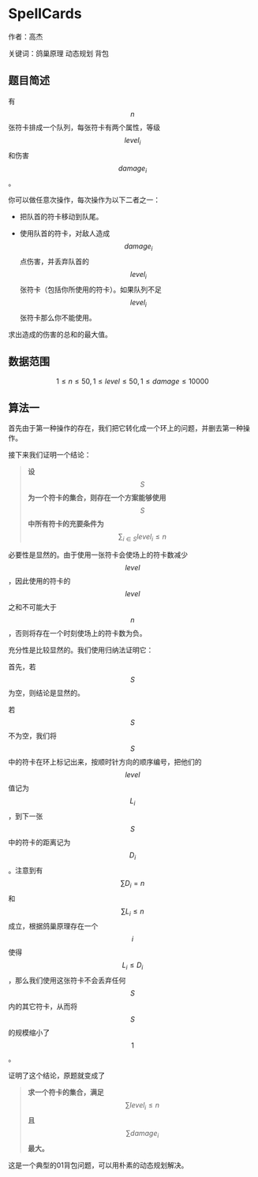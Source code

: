 # SpellCards

作者：高杰

关键词：鸽巢原理 动态规划 背包

## 题目简述

有$$n$$张符卡排成一个队列，每张符卡有两个属性，等级$$level_i$$和伤害$$damage _i$$。

你可以做任意次操作，每次操作为以下二者之一：

* 把队首的符卡移动到队尾。

* 使用队首的符卡，对敌人造成$$damage_i$$点伤害，并丢弃队首的$$level_i$$张符卡（包括你所使用的符卡）。如果队列不足$$level_i$$张符卡那么你不能使用。

求出造成的伤害的总和的最大值。

## 数据范围

$$1\le n\le 50, 1\le level\le 50, 1\le damage\le 10000$$

## 算法一

首先由于第一种操作的存在，我们把它转化成一个环上的问题，并删去第一种操作。

接下来我们证明一个结论：

> **设**$$S$$**为一个符卡的集合，则存在一个方案能够使用**$$S$$**中所有符卡的充要条件为**$$\sum_{i\in S}level_i\le n$$

必要性是显然的。由于使用一张符卡会使场上的符卡数减少$$level$$，因此使用的符卡的$$level$$之和不可能大于$$n$$，否则将存在一个时刻使场上的符卡数为负。

充分性是比较显然的。我们使用归纳法证明它：

首先，若$$S$$为空，则结论是显然的。

若$$S$$不为空，我们将$$S$$中的符卡在环上标记出来，按顺时针方向的顺序编号，把他们的$$level$$值记为$$L_i$$，到下一张$$S$$中的符卡的距离记为$$D_i$$。注意到有$$\sum D_i=n$$和$$\sum L_i\le n$$成立，根据鸽巢原理存在一个$$i$$使得$$L_i\le D_i$$，那么我们使用这张符卡不会丢弃任何$$S$$内的其它符卡，从而将$$S$$的规模缩小了$$1$$。

证明了这个结论，原题就变成了

> **求一个符卡的集合，满足**$$\sum level_i \le n$$**且**$$\sum damage_i$$**最大。**

这是一个典型的01背包问题，可以用朴素的动态规划解决。

